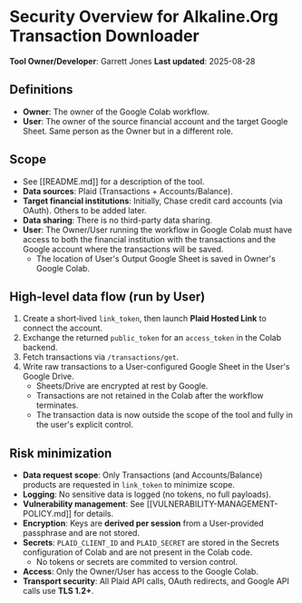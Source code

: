 # Security Overview for Alkaline.Org Transaction Downloader

**Tool Owner/Developer**: Garrett Jones
**Last updated**: 2025-08-28

## Definitions
- **Owner**: The owner of the Google Colab workflow.
- **User**: The owner of the source financial account and the target Google Sheet. Same person as the Owner but in a different role.

## Scope
* See [[README.md]] for a description of the tool.
* **Data sources**: Plaid (Transactions + Accounts/Balance).
* **Target financial institutions**: Initially, Chase credit card accounts (via OAuth). Others to be added later.
* **Data sharing**: There is no third-party data sharing.
* **User**: The Owner/User running the workflow in Google Colab must have access to both the financial institution with the transactions and the Google account where the transactions will be saved.
   - The location of User's Output Google Sheet is saved in Owner's Google Colab.

## High‑level data flow (run by User)
1. Create a short‑lived `link_token`, then launch **Plaid Hosted Link** to connect the account.
2. Exchange the returned `public_token` for an `access_token` in the Colab backend.
3. Fetch transactions via `/transactions/get`.
4. Write raw transactions to a User-configured Google Sheet in the User's Google Drive.
   - Sheets/Drive are encrypted at rest by Google.
   - Transactions are not retained in the Colab after the workflow terminates.
   - The transaction data is now outside the scope of the tool and fully in the user's explicit control.

## Risk minimization
- **Data request scope**: Only Transactions (and Accounts/Balance) products are requested in `link_token` to minimize scope.
- **Logging**: No sensitive data is logged (no tokens, no full payloads).
- **Vulnerability management**: See [[VULNERABILITY-MANAGEMENT-POLICY.md]] for details.
- **Encryption**: Keys are **derived per session** from a User-provided passphrase and are not stored.
- **Secrets**: `PLAID_CLIENT_ID` and `PLAID_SECRET` are stored in the Secrets configuration of Colab and are not present in the Colab code.
   - No tokens or secrets are commited to version control.
- **Access**: Only the Owner/User has access to the Google Colab.
- **Transport security**: All Plaid API calls, OAuth redirects, and Google API calls use **TLS 1.2+**.
